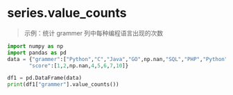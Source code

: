 &emsp;
# series.value_counts


>示例：统计 grammer 列中每种编程语言出现的次数
```python 
import numpy as np
import pandas as pd
data = {"grammer":["Python","C","Java","GO",np.nan,"SQL","PHP","Python"],
       "score":[1,2,np.nan,4,5,6,7,10]}

df1 = pd.DataFrame(data)
print(df1["grammer"].value_counts())
```